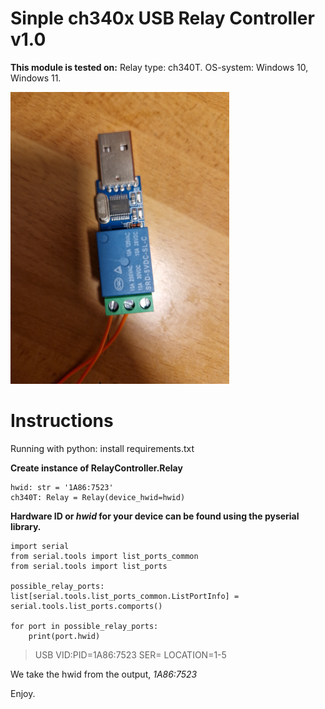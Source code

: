 # Sinple ch340x USB Relay Controller v1.0
 **This module is tested on:**
 Relay type: ch340T.
 OS-system: Windows 10, Windows 11.
 
 <img src="https://github.com/Isak-Landin/ch340x_controller_v1.0/blob/main/ch340T.jpg" width="350">
 
 # Instructions
 Running with python:
 install requirements.txt
 
 **Create instance of RelayController.Relay**
```
hwid: str = '1A86:7523'
ch340T: Relay = Relay(device_hwid=hwid)
```

**Hardware ID or *hwid* for your device can be found using the pyserial library.**
```
import serial
from serial.tools import list_ports_common
from serial.tools import list_ports

possible_relay_ports: list[serial.tools.list_ports_common.ListPortInfo] = serial.tools.list_ports.comports()

for port in possible_relay_ports:
    print(port.hwid)
```

> USB VID:PID=1A86:7523 SER= LOCATION=1-5

We take the hwid from the output, *1A86:7523*

Enjoy.
